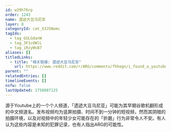 ```yaml
---
id: w29h76rp
order: 1243
name: 遗迹大豆乌尼亚
layer: 8
categoryId: cat_X3JSNomc
tagIds:
  - tag_GULGdanW
  - tag_3F1cUWlL
  - tag_iRzyWsB7
aliases: []
titledLinks:
  - title: "相关链接: 遗迹大豆乌尼亚"
    url: https://www.reddit.com/r/ARG/comments/fhhegn/i_found_a_youtube_channel_by_the_name_it_is_in/
parent: ""
relatedEntries: []
timelineEvents: []
nsfw: false
lastUpdated: 1758087125
---
```


源于Youtube上的一个个人频道，「遗迹大豆乌尼亚」可能为其早期谷歌机翻形成的中文频道名。发布视频均为竖屏拍摄、时间不到一分钟的短视频，然而其阴暗的拍摄环境，以及对视频中的年轻少女可能存在的「折磨」行为非常令人不安。有人认为这些内容是未知的犯罪记录，也有人指出ARG的可能性。